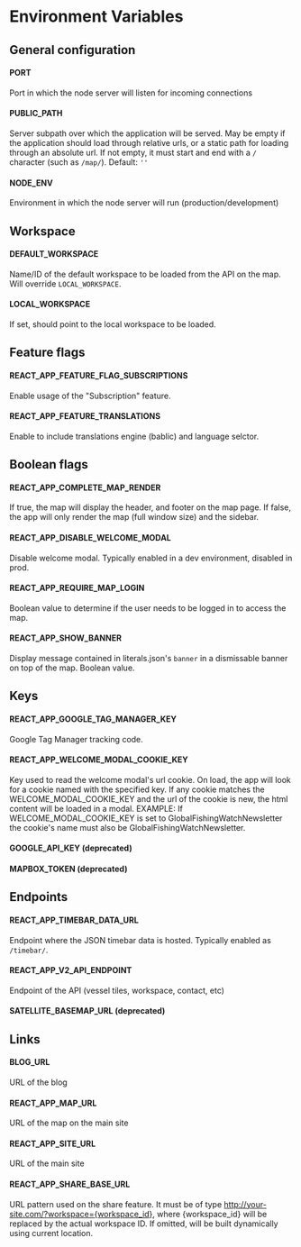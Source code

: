 # Environment Variables

## General configuration

#### PORT

Port in which the node server will listen for incoming connections

#### PUBLIC_PATH

Server subpath over which the application will be served. May be empty if the application should load through relative urls, or a static path for loading through an absolute url. If not empty, it must start and end with a `/` character (such as `/map/`). Default: `''`

#### NODE_ENV

Environment in which the node server will run (production/development)

## Workspace

#### DEFAULT_WORKSPACE

Name/ID of the default workspace to be loaded from the API on the map. Will override `LOCAL_WORKSPACE`.

#### LOCAL_WORKSPACE

If set, should point to the local workspace to be loaded.

## Feature flags

#### REACT_APP_FEATURE_FLAG_SUBSCRIPTIONS

Enable usage of the "Subscription" feature.

#### REACT_APP_FEATURE_TRANSLATIONS

Enable to include translations engine (bablic) and language selctor.

## Boolean flags

#### REACT_APP_COMPLETE_MAP_RENDER

If true, the map will display the header, and footer on the map page. If false, the app will only render the map (full window size) and the sidebar.

#### REACT_APP_DISABLE_WELCOME_MODAL

Disable welcome modal. Typically enabled in a dev environment, disabled in prod.

#### REACT_APP_REQUIRE_MAP_LOGIN

Boolean value to determine if the user needs to be logged in to access the map.

#### REACT_APP_SHOW_BANNER

Display message contained in literals.json's `banner` in a dismissable banner on top of the map. Boolean value.

## Keys

#### REACT_APP_GOOGLE_TAG_MANAGER_KEY

Google Tag Manager tracking code.

#### REACT_APP_WELCOME_MODAL_COOKIE_KEY

Key used to read the welcome modal's url cookie. On load, the app will look for a cookie named with the specified key. If any cookie matches the WELCOME_MODAL_COOKIE_KEY and the url of the cookie is new, the html content will be loaded in a modal. EXAMPLE: If WELCOME_MODAL_COOKIE_KEY is set to GlobalFishingWatchNewsletter the cookie's name must also be GlobalFishingWatchNewsletter.

#### GOOGLE_API_KEY (deprecated)

#### MAPBOX_TOKEN (deprecated)

## Endpoints

#### REACT_APP_TIMEBAR_DATA_URL

Endpoint where the JSON timebar data is hosted. Typically enabled as `/timebar/`.

#### REACT_APP_V2_API_ENDPOINT

Endpoint of the API (vessel tiles, workspace, contact, etc)

#### SATELLITE_BASEMAP_URL (deprecated)

## Links

#### BLOG_URL

URL of the blog

#### REACT_APP_MAP_URL

URL of the map on the main site

#### REACT_APP_SITE_URL

URL of the main site

#### REACT_APP_SHARE_BASE_URL

URL pattern used on the share feature. It must be of type http://your-site.com/?workspace={workspace_id}, where {workspace_id} will be replaced by the actual workspace ID. If omitted, will be built dynamically using current location.
